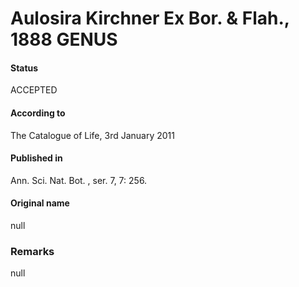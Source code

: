 # Aulosira Kirchner Ex Bor. & Flah., 1888 GENUS

#### Status
ACCEPTED

#### According to
The Catalogue of Life, 3rd January 2011

#### Published in
Ann. Sci. Nat. Bot. , ser. 7, 7: 256.

#### Original name
null

### Remarks
null